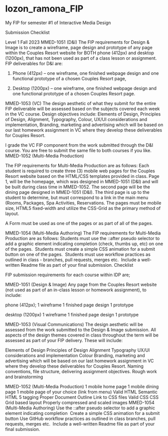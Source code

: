 # lozon_ramona_FIP
My FIP for semester #1 of Interactive Media Design

Submission Checklist

Level 1
Fall 2023
MMED-1051 (D&I)
The FIP requirements for Design & Image is to create a wireframe, page design and prototype of
any page within the Couples Resort website for BOTH phone (412px) and desktop (1200px), that
has not been used as part of a class lesson or assignment.
FIP deliverables for D&I are:

1. Phone (412px) – one wireframe, one finished webpage design and one functional prototype
of a chosen Couples Resort page,

2. Desktop (1200px) – one wireframe, one finished webpage design and one functional
prototype of a chosen Couples Resort page.

MMED-1053 (VC)
The design aesthetic of what they submit for the entire FIP deliverable will be assessed based on
the subjects covered each week in the VC course. Design objectives include: Elements of Design,
Principles of Design, Alignment, Typography, Colour, UX/UI considerations and implementation,
Branding, marketing and advertising which will be based on our last homework assignment in VC
where they develop these deliverables for Couples Resort.

I grade the VC FIP component from the work submitted through the D&I course. You are free to
submit the same file to both courses if you like.
MMED-1052 (Multi-Media Production)

The FIP requirements for Multi-Media Production are as follows:
Each student is required to create three (3) mobile web pages for the Couples Resort website based
on the HTML/CSS templates provided in class. Page 1, will be the homepage, which was designed
in MMED-1051 (D&I) and will be built during class time in MMED-1052. The second page will be the
dining page designed in MMED-1051 (D&I). The third page is up to the student to determine, but
must correspond to a link in the main menu (Rooms, Packages, Spa Activities, Reservations.
The pages must be mobile size, HTML5 fixed-width and utilize the CSS-Grid as the primary method
of layout.

A Form must be used as one of the pages or as part of all of the pages.

MMED-1054 (Multi-Media Authoring)
The FIP requirements for Multi-Media Production are as follows:
Students must use the ::after pseudo selector to add a graphic element indicating completion
(check, thumbs up, etc) on one of the pages. 
Students must create a simple CSS animation for a submit button on one of the pages. 
Students must use workflow practices as outlined in class - branches, pull requests, merges etc. 
Include a well-written Readme file as part of your final submission.
Checklist

FIP submission requirements for each course within IDP are;

MMED-1051 (Design & Image)
Any page from the Couples Resort website (not used as part of an in-class lesson or homework
assignment), to include:

phone (412px);
1 wireframe
1 finished page design
1 prototype

desktop (1200px)
1 wireframe
1 finished page design
1 prototype

MMED-1053 (Visual Communications)
The design aesthetic will be assessed from the work submitted to the Design & Image submission.
All aspects of the design themes covered in class throughout the term will be assessed as part of
your FIP delivery. These will include:

Elements of Design
Principles of Design
Alignment
Typography
UX/UI considerations and implementation
Colour
Branding, marketing and advertising which will be based on our last homework assignment
in VC where they develop these deliverables for Couples Resort.
Naming conventions, file structure, delivering assignment objectives.
Rough work and brainstorming

MMED-1052 (Multi-Media Production)
1 mobile home page
1 mobile dining page
1 mobile page of your choice (link from menu)
Valid HTML
Semantic HTML 5 tagging
Proper Document Outline
Link to CSS files
Valid CSS
CSS Grid based layout
Properly compressed and scaled images
MMED-1054 (Multi-Media Authoring)
Use the ::after pseudo selector to add a graphic element indicating completion 
Create a simple CSS animation for a submit button
Use GitHub workflow practices as outlined in class
branches, pull requests, merges etc. 
Include a well-written Readme file as part of your final submission.
